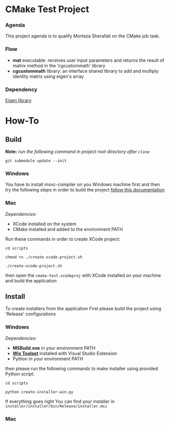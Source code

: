 # CMake Test Project

### Agenda
This project agenda is to qualify Morteza Sherafati on the CMake job task.

### Flow
* **mat** executable: receives user input parameters and returns the result of matrix method in the 'cgcustommath' library
* **cgcustommath** library: an interface shared library to add and multiply identity 
matrix using eigen's array

### Dependency
[Eigen library](https://gitlab.com/libeigen/eigen)

# How-To

## Build

**Note:** *run the following command in project root directory after ```clone```*

```git submodule update --init```

### Windows
You have to install msvc-compiler on you Windows machine first and then
try the following steps in order to build the project [follow this documentation](./docs/VSBuild.md)

### Mac
*Dependencies:*

* XCode installed on the system
* CMake installed and added to the environment PATH

Run these commands in order to create XCode project:

```cd scripts```

```chmod +x ./create-xcode-project.sh```

```./create-xcode-project.sh```

then open the ```cmake-test.xcodeproj``` with XCode installed on your machine and build the application

## Install
To create installers from the application First please build the project using 'Release' configurations

### Windows
*Dependencies:*

* **MSBuild.exe** in your environment PATH
* [**Wix Toolset**](https://wixtoolset.org/docs/wix3/) installed with Visual Studio Extension
* Python in your environment PATH

then please run the following commands to make installer using provided Python script:

```cd scripts```

```python create-installer-win.py```

If everything goes right You can find your installer in ```installer/installer/bin/Release/installer.msi```

### Mac
